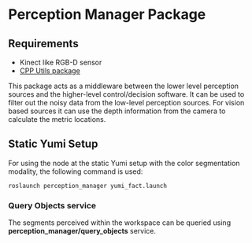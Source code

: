Perception Manager Package
==========================

Requirements
-----------
* Kinect like RGB-D sensor
* [CPP Utils package](git@gits-15.sys.kth.se:FACT/cpp_utils.git)


This package acts as a middleware between the lower level perception sources and the higher-level control/decision software. It can be used to filter out the noisy data from the low-level perception sources. For vision based sources it can use the depth information from the camera to calculate the metric locations.

Static Yumi Setup
-----------------
For using the node at the static Yumi setup with the color segmentation modality, the following command is used:
```
roslaunch perception_manager yumi_fact.launch
```
### Query Objects service
The segments perceived within the workspace can be queried using **perception_manager/query_objects** service.
